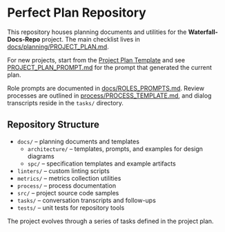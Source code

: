 # Perfect Plan Repository

This repository houses planning documents and utilities for the **Waterfall-Docs-Repo** project.
The main checklist lives in [docs/planning/PROJECT_PLAN.md](docs/planning/PROJECT_PLAN.md).

For new projects, start from the [Project Plan Template](docs/planning/PROJECT_PLAN_TEMPLATE.md)
and see [PROJECT_PLAN_PROMPT.md](docs/planning/PROJECT_PLAN_PROMPT.md) for the prompt
that generated the current plan.

Role prompts are documented in [docs/ROLES_PROMPTS.md](docs/ROLES_PROMPTS.md).
Review processes are outlined in [process/PROCESS_TEMPLATE.md](process/PROCESS_TEMPLATE.md),
and dialog transcripts reside in the `tasks/` directory.

## Repository Structure

- `docs/` – planning documents and templates
  - `architecture/` – templates, prompts, and examples for design diagrams
  - `spc/` – specification templates and example artifacts
- `linters/` – custom linting scripts
- `metrics/` – metrics collection utilities
- `process/` – process documentation
- `src/` – project source code samples
- `tasks/` – conversation transcripts and follow-ups
- `tests/` – unit tests for repository tools

The project evolves through a series of tasks defined in the project plan.
